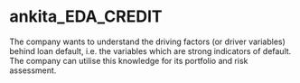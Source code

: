 # ankita_EDA_CREDIT
The company wants to understand the driving factors (or driver variables) behind loan default, i.e. the variables which are strong indicators of default.  The company can utilise this knowledge for its portfolio and risk assessment.
